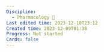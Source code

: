 ```yaml
---
Discipline:
  - Pharmacology 💊
Last edited time: 2023-12-10T23:12
Created time: 2023-12-09T01:38
Progress: Not started
Cards: false
---
```

